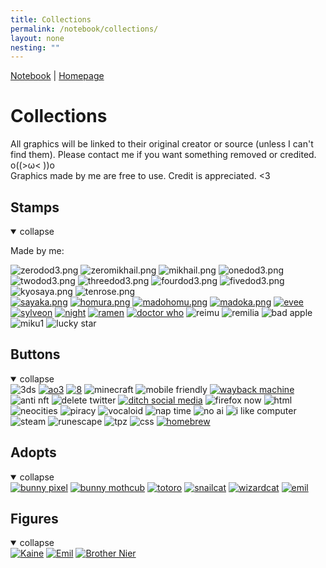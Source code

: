 ```yaml
---
title: Collections
permalink: /notebook/collections/
layout: none
nesting: ""
---
```


<a href="/notebook">Notebook</a> | <a href="/">Homepage</a>

# Collections

All graphics will be linked to their original creator or source (unless I can't find them).
Please contact me if you want something removed or credited. o((>ω< ))o  
Graphics made by me are free to use. Credit is appreciated. <3


<div class="box">

## Stamps

<details open>
  <summary class="toggle-summary">collapse</summary>

  Made by me:

  <div class="image-flex">
    <img src="/images/stamps/zerodod3.png" alt="zerodod3.png">
    <img src="/images/stamps/zeromikhail.png" alt="zeromikhail.png">
    <img src="/images/stamps/mikhail.png" alt="mikhail.png">
    <img src="/images/stamps/onedod3.png" alt="onedod3.png">
    <img src="/images/stamps/twodod3.png" alt="twodod3.png">
    <img src="/images/stamps/threedod3.png" alt="threedod3.png">
    <img src="/images/stamps/fourdod3.png" alt="fourdod3.png">
    <img src="/images/stamps/fivedod3.png" alt="fivedod3.png">
    <img src="/images/stamps/kyosaya.png" alt="kyosaya.png">
    <img src="/images/stamps/tenrose.png" alt="tenrose.png">
  </div>

  <div class="image-flex">
    <a href="https://www.tumblr.com/cuteguygrian"><img src="/images/stamps/sayaka.png" alt="sayaka.png"></a>
    <a href="https://www.tumblr.com/cuteguygrian"><img src="/images/stamps/homura.png" alt="homura.png"></a>
    <a href="https://www.tumblr.com/cuteguygrian"><img src="/images/stamps/madohomu.png" alt="madohomu.png"></a>
    <a href="https://www.tumblr.com/cuteguygrian"><img src="/images/stamps/madoka.png" alt="madoka.png"></a>
    <a href="https://www.deviantart.com/babykttn"><img src="/images/stamps/evee-babykttn.png" alt="evee"></a>
    <a href="https://www.deviantart.com/babykttn"><img src="/images/stamps/sylveon-babykttn.png" alt="sylveon"></a>
    <a href="https://www.deviantart.com/kezzi-rose"><img   src="/images/stamps/kezzi-rose1.gif" alt="night"></a>
    <a href="https://www.deviantart.com/kezzi-rose"><img src="/images/stamps/ramen-kezzi-rose.png" alt="ramen"></a>
    <a href="https://www.deviantart.com/kezzi-rose"><img   src="/images/stamps/doctorwho-kezzi-rose.gif" alt="doctor who"></a>
    <img   src="/images/stamps/reimu.gif" alt="reimu">
    <img  src="/images/stamps/remilia.gif" alt="remilia">
    <img  src="/images/stamps/badapple.gif" alt="bad apple">
    <img src="/images/stamps/miku1.png" alt="miku1">
    <img  src="/images/stamps/luckystar.gif" alt="lucky star">
  </div>

</details>
</div>

<div class="box">

## Buttons

<details open>
  <summary class="toggle-summary">collapse</summary>

  <div class="image-flex">
    <img src="/images/buttons/3ds.jpg" alt="3ds">
    <a href="https://archiveofourown.org/"><img src="/images/buttons/ao3.jpg" alt="ao3"></a>
    <a href="https://88x31.nl/"><img src="/images/buttons/8.png" alt="8"></a>
    <img src="/images/buttons/minecraftbutton.png" alt="minecraft">
    <img src="/images/buttons/mobilefriendly.png" alt="mobile friendly">
    <a href="https://web.archive.org/"><img src="/images/buttons/wayback_machine.png" alt="wayback machine"></a>
    <img  src="/images/buttons/antiNFT.gif" alt="anti nft">
    <img  src="/images/buttons/delete-twitter.gif" alt="delete twitter">
    <a href="https://dokode.moe"><img  src="/images/buttons/ditch-socialmedia.gif" alt="ditch social media"></a>
    <img  src="/images/buttons/firefoxnow.gif" alt="firefox now">
    <img  src="/images/buttons/html.gif" alt="html">
    <img  src="/images/buttons/neocities.gif" alt="neocities">
    <img  src="/images/buttons/piracybutton.gif" alt="piracy">
    <img  src="/images/buttons/vocaloid.gif" alt="vocaloid">
    <img src="/images/buttons/nap-time.png" alt="nap time">
    <img  src="/images/buttons/noai.gif" alt="no ai">
    <img src="/images/buttons/i_like_computer.png" alt="i like computer">
    <img  src="/images/buttons/steam.gif" alt="steam">
    <img src="/images/buttons/runescape.png" alt="runescape">
    <img src="/images/buttons/tpz.png" alt="tpz">
    <img src="/images/buttons/css.png" alt="css">
    <a href="https://www.tumblr.com/bythelightswitch"><img  src="/images/buttons/homebrewchannel.gif" alt="homebrew"></a>
  </div>

</details>
</div>

<div class="box">

## Adopts

<details open>
  <summary class="toggle-summary">collapse</summary>

  <div class="image-flex">
    <a href="https://www.lejlart.com/apple.html"><img src="/images/adopts/bunnypixel4.png" alt="bunny pixel"></a>
    <a href="https://mothcub.neocities.org/"><img  src="/images/adopts/bunny-mothcub.gif" alt="bunny mothcub"></a>
    <a href="https://beaniepines.nekoweb.org/stimpop"><img  src="/images/adopts/totoro-beaniepines.gif" alt="totoro"></a>
    <a href="https://www1.flightrising.com/dragon/74746209"><img src="/images/adopts/snailcat-dovalore.png" alt="snailcat"></a>
    <a href="https://www1.flightrising.com/dragon/74746209"><img src="/images/adopts/wizardcat-dovalore.png" alt="wizardcat"></a>
    <a href="https://plumes.neocities.org/"><img src="/images/adopts/emil.png" alt="emil"></a>
  </div>

</details>
</div>

<div class="box">

## Figures

<details open>
  <summary class="toggle-summary">collapse</summary>
<a href="https://myfigurecollection.net/item/1182242"><img src="/images/figures/kaine.png" alt="Kaine"></a>
<a href="https://myfigurecollection.net/item/1182243"><img src="/images/figures/emil.png" alt="Emil"></a>
<a href="https://myfigurecollection.net/item/1102838"><img src="/images/figures/brothernier.png" alt="Brother Nier"></a>

</details>
</div>

<script>
document.addEventListener("DOMContentLoaded", () => {
  // DETAILS toggle
  document.querySelectorAll("details").forEach(details => {
    const summary = details.querySelector("summary");
    const defaultText = summary.textContent;
    details.addEventListener("toggle", () => {
      summary.textContent = details.open ? "collapse" : "expand";
    });
  });
});
</script>
